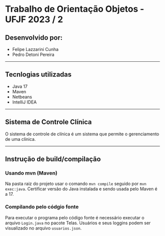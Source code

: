 # Trabalho de Orientação Objetos - UFJF 2023 / 2

## Desenvolvido por:
- Felipe Lazzarini Cunha
- Pedro Detoni Pereira

---
## Tecnlogias utilizadas
- Java 17
- Maven
- Netbeans
- IntelliJ IDEA

---
## Sistema de Controle Clínica
O sistema de controle de clínica é um sistema que permite o gerenciamento de uma clínica.

---
## Instrução de build/compilação
### Usando mvn (Maven)
Na pasta raiz do projeto usar o comando `mvn compile` seguido por `mvn exec:java`.
Certificar versão do Java instalada e sendo usada pelo Maven é a 17.

### Compilando pelo códgio fonte
Para executar o programa pelo código fonte é necessário executar o arquivo `Login.java` no pacote Telas. Usuários e seus loggins podem ser visualizado no arquivo `usuarios.json`.
